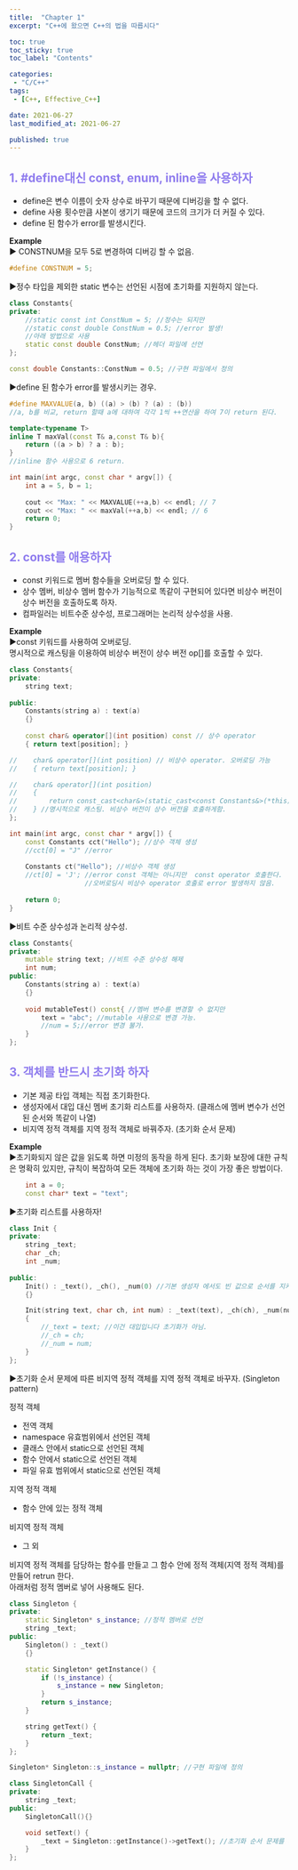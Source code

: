 ```yaml
---
title:  "Chapter 1"
excerpt: "C++에 왔으면 C++의 법을 따릅시다"

toc: true
toc_sticky: true
toc_label: "Contents"

categories:
 - "C/C++"
tags:
 - [C++, Effective_C++]

date: 2021-06-27
last_modified_at: 2021-06-27

published: true
---
```


## <span style="color:#8F7CEE"> 1. #define대신 const, enum, inline을 사용하자</span>
- define은 변수 이름이 숫자 상수로 바꾸기 때문에 디버깅을 할 수 없다.  
- define 사용 횟수만큼 사본이 생기기 때문에 코드의 크기가 더 커질 수 있다.  
- define 된 함수가 error를 발생시킨다.  
  
**Example**  
▶ CONSTNUM을 모두 5로 변경하여 디버깅 할 수 없음.  
```c++
#define CONSTNUM = 5;
```    

▶정수 타입을 제외한 static 변수는 선언된 시점에 초기화를 지원하지 않는다.  
```c++ 
class Constants{
private:
    //static const int ConstNum = 5; //정수는 되지만
    //static const double ConstNum = 0.5; //error 발생!
    //아래 방법으로 사용
    static const double ConstNum; //헤더 파일에 선언
};

const double Constants::ConstNum = 0.5; //구현 파일에서 정의
```  

▶define 된 함수가 error를 발생시키는 경우.  
```c++
#define MAXVALUE(a, b) ((a) > (b) ? (a) : (b))
//a, b를 비교, return 할때 a에 대하여 각각 1씩 ++연산을 하여 7이 return 된다.

template<typename T>
inline T maxVal(const T& a,const T& b){
    return ((a > b) ? a : b);
}
//inline 함수 사용으로 6 return.

int main(int argc, const char * argv[]) {
    int a = 5, b = 1;
    
    cout << "Max: " << MAXVALUE(++a,b) << endl; // 7
    cout << "Max: " << maxVal(++a,b) << endl; // 6
    return 0;
}
```


## <span style="color:#8F7CEE"> 2. const를 애용하자  </span>
- const 키워드로 멤버 함수들을 오버로딩 할 수 있다.  
- 상수 멤버, 비상수 멤버 함수가 기능적으로 똑같이 구현되어 있다면 비상수 버전이 상수 버전을 호출하도록 하자.  
- 컴파일러는 비트수준 상수성, 프로그래머는 논리적 상수성을 사용.  

**Example**  
▶const 키워드를 사용하여 오버로딩.  
명시적으로 캐스팅을 이용하여 비상수 버전이 상수 버전 op[]를 호출할 수 있다.  
```c++
class Constants{
private:
    string text;
    
public:
    Constants(string a) : text(a)
    {}
    
    const char& operator[](int position) const // 상수 operator
    { return text[position]; }

//    char& operator[](int position) // 비상수 operator. 오버로딩 가능
//    { return text[position]; } 

//    char& operator[](int position)
//    {
//        return const_cast<char&>(static_cast<const Constants&>(*this)[position]);
//    } //명시적으로 캐스팅. 비상수 버전이 상수 버전을 호출하게함.
};

int main(int argc, const char * argv[]) {
    const Constants cct("Hello"); //상수 객체 생성
    //cct[0] = "J" //error
    
    Constants ct("Hello"); //비상수 객체 생성
    //ct[0] = 'J'; //error const 객체는 아니지만  const operator 호출한다.
                   //오버로딩시 비상수 operator 호출로 error 발생하지 않음.
    
    return 0;
}
```



▶비트 수준 상수성과 논리적 상수성.  
```c++
class Constants{
private:
    mutable string text; //비트 수준 상수성 해제
    int num;
public:
    Constants(string a) : text(a)
    {}
    
    void mutableTest() const{ //멤버 변수를 변경할 수 없지만
        text = "abc"; //mutable 사용으로 변경 가능.
        //num = 5;//error 변경 불가.
    }
};
```



## <span style="color:#8F7CEE"> 3. 객체를 반드시 초기화 하자</span>
- 기본 제공 타입 객체는 직접 초기화한다.  
- 생성자에서 대입 대신 멤버 초기화 리스트를 사용하자. (클래스에 멤버 변수가 선언된 순서와 똑같이 나열)  
- 비지역 정적 객체를 지역 정적 객체로 바꿔주자. (초기화 순서 문제)  

**Example**  
▶초기화되지 않은 값을 읽도록 하면 미정의 동작을 하게 된다. 초기화 보장에 대한 규칙은 명확히 있지만, 규칙이 복잡하여 모든 객체에 초기화 하는 것이 가장 좋은 방법이다.  
```c++
	int a = 0;
	const char* text = "text";
```



▶초기화 리스트를 사용하자!  
```c++
class Init {
private:
    string _text;
    char _ch;
    int _num;
    
public:
    Init() : _text(), _ch(), _num(0) //기본 생성자 에서도 빈 값으로 순서를 지켜 초기화를 해줍니다.
    {}

    Init(string text, char ch, int num) : _text(text), _ch(ch), _num(num) //초기화 리스트를 사용합니다.
    {
        //_text = text; //이건 대입입니다 초기화가 아님.
        //_ch = ch;
        //_num = num;
    }
};
```


▶초기화 순서 문제에 따른 비지역 정적 객체를 지역 정적 객체로 바꾸자. (Singleton pattern)  
  
정적 객체  
- 전역 객체  
- namespace 유효범위에서 선언된 객체  
- 클래스 안에서 static으로 선언된 객체  
- 함수 안에서 static으로 선언된 객체  
- 파일 유효 범위에서 static으로 선언된 객체  
  
지역 정적 객체   
- 함수 안에 있는 정적 객체  
  
비지역 정적 객체  
- 그 외  
  
비지역 정적 객체를 담당하는 함수를 만들고 그 함수 안에 정적 객체(지역 정적 객체)를 만들어 retrun 한다.  
아래처럼 정적 멤버로 넣어 사용해도 된다.  
```c++
class Singleton {
private:
    static Singleton* s_instance; //정적 멤버로 선언
    string _text;
public:
    Singleton() : _text()
    {}

    static Singleton* getInstance() {
        if (!s_instance) {
            s_instance = new Singleton;
        }
        return s_instance;
    }

    string getText() {
        return _text;
    }
};

Singleton* Singleton::s_instance = nullptr; //구현 파일에 정의

class SingletonCall {
private:
    string _text;
public:
    SingletonCall(){}

    void setText() {
        _text = Singleton::getInstance()->getText(); //초기화 순서 문제를 피해서 설계!
    }
};
```
